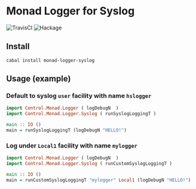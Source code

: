 # Monad Logger for Syslog

![TravisCI](https://travis-ci.org/fpco/monad-logger-syslog.svg)
![Hackage](https://img.shields.io/hackage/v/monad-logger-syslog.svg)

## Install

    cabal install monad-logger-syslog

## Usage (example)

### Default to syslog `user` facility with name `hslogger`

```haskell
import Control.Monad.Logger ( logDebugN  )
import Control.Monad.Logger.Syslog ( runSyslogLoggingT )

main :: IO ()
main = runSyslogLoggingT (logDebugN "HELLO!")
```

### Log under `Local1` facility with name `mylogger`

```haskell
import Control.Monad.Logger ( logDebugN  )
import Control.Monad.Logger.Syslog ( runCustomSyslogLoggingT )

main :: IO ()
main = runCustomSyslogLoggingT "mylogger" Local1 (logDebugN "HELLO!")
```
